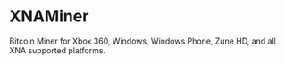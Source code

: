 XNAMiner
========

Bitcoin Miner for Xbox 360, Windows, Windows Phone, Zune HD, and all XNA supported platforms.
